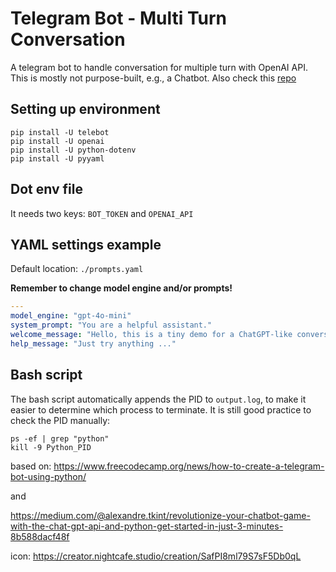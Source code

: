# Telegram Bot - Multi Turn Conversation

A telegram bot to handle conversation for multiple turn with OpenAI API. 
This is mostly not purpose-built, e.g., a Chatbot.
Also check this [repo](https://github.com/wenyuan-wu/tg_bot_single)

## Setting up environment

```commandline
pip install -U telebot
pip install -U openai
pip install -U python-dotenv
pip install -U pyyaml
```

## Dot env file

It needs two keys: `BOT_TOKEN` and `OPENAI_API`

## YAML settings example

Default location: `./prompts.yaml`

**Remember to change model engine and/or prompts!**

```yaml
---
model_engine: "gpt-4o-mini"
system_prompt: "You are a helpful assistant."
welcome_message: "Hello, this is a tiny demo for a ChatGPT-like conversational agent.\nSimply type any message to get a AI generated reply.\ne.g. 'What is quantum computing?"
help_message: "Just try anything ..."
```

## Bash script

The bash script automatically appends the PID to `output.log`, to make it easier to determine which process to terminate. It is still good practice to check the PID manually:

```commandline
ps -ef | grep "python"
kill -9 Python_PID
```


based on:
https://www.freecodecamp.org/news/how-to-create-a-telegram-bot-using-python/

and

https://medium.com/@alexandre.tkint/revolutionize-your-chatbot-game-with-the-chat-gpt-api-and-python-get-started-in-just-3-minutes-8b588dacf48f

icon: https://creator.nightcafe.studio/creation/SafPI8ml79S7sF5Db0qL
